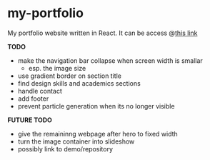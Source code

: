 # my-portfolio
My portfolio website written in React. 
It can be access @[this link](https://nawzerox239.github.io/my-portfolio/)

**TODO**

- make the navigation bar collapse when screen width is smallar
  - esp. the image size
- use gradient border on section title
- find design skills and academics sections
- handle contact
- add footer
- prevent particle generation when its no longer visible

**FUTURE TODO**
- give the remaininng webpage after hero to fixed width
- turn the image container into slideshow
- possibly link to demo/repository
